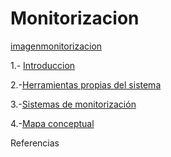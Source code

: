 # Monitorizacion

[imagenmonitorizacion](/img/moni.png)

1.- [Introduccion](introduccion.md)

2.-[Herramientas propias del sistema](herramientas.md)

3.-[Sistemas de monitorización](sistemas.md)

4.-[Mapa conceptual](mapa.md)


Referencias
